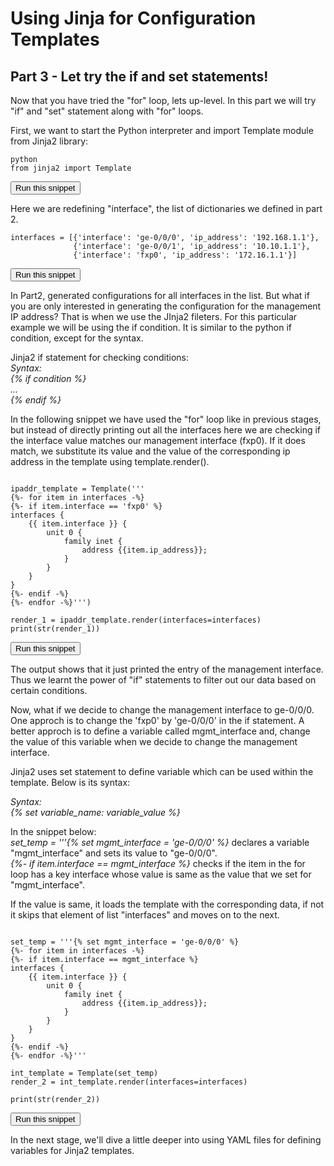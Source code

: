 # Using Jinja for Configuration Templates
## Part 3 - Let try the if and set statements!

Now that you have tried the "for" loop, lets up-level. In this part we will try "if" and "set" statement along with "for" loops.



First, we want to start the Python interpreter and import Template module from Jinja2 library:

```
python
from jinja2 import Template
```
<button type="button" class="btn btn-primary btn-sm" onclick="runSnippetInTab('linux1', 0)">Run this snippet</button>

Here we are redefining "interface", the list of dictionaries we defined in part 2.


```
interfaces = [{'interface': 'ge-0/0/0', 'ip_address': '192.168.1.1'},
              {'interface': 'ge-0/0/1', 'ip_address': '10.10.1.1'},
              {'interface': 'fxp0', 'ip_address': '172.16.1.1'}]

```
<button type="button" class="btn btn-primary btn-sm" onclick="runSnippetInTab('linux1', 1)">Run this snippet</button>

In Part2, generated configurations for all interfaces in the list. But what if you are only interested in generating the  configuration for the management IP address? That is when we use the JInja2 fileters. For this particular example we will be using the  if condition. It is similar to the python if condition, except for the syntax.   

Jinja2 if statement for checking conditions:  
  *Syntax:*   
  *{% if condition %}*  
  *...*  
  *{% endif %}*  

In the following snippet we have used the "for" loop like in previous stages, but instead of directly printing out all the interfaces here we are checking if the interface value matches our management interface (fxp0). If it does match, we substitute  its value and the value of the corresponding ip address in the template using template.render(). 


```

ipaddr_template = Template('''
{%- for item in interfaces -%}
{%- if item.interface == 'fxp0' %}
interfaces {
    {{ item.interface }} {
        unit 0 {
            family inet {
                address {{item.ip_address}};
            }
        }
    }
}
{%- endif -%}
{%- endfor -%}''')

render_1 = ipaddr_template.render(interfaces=interfaces)
print(str(render_1))

```
<button type="button" class="btn btn-primary btn-sm" onclick="runSnippetInTab('linux1', 2)">Run this snippet</button>


The output shows that it just printed the entry of the management interface. Thus we learnt the power of "if" statements to filter out our data based on certain conditions.  

Now, what if we decide to change the management interface to ge-0/0/0. One approch is to change the 'fxp0' by 'ge-0/0/0' in the if statement.
A better approch is to define a variable called mgmt_interface and, change the value of this variable when we decide to change the management interface.

Jinja2 uses set statement to define variable which can be used within the template. Below is its syntax:  

  *Syntax:*   
  *{% set variable_name: variable_value %}*

In the snippet below:  
*set_temp = '''{% set mgmt_interface = 'ge-0/0/0' %}* declares a variable "mgmt_interface" and sets its value to "ge-0/0/0".  
*{%- if item.interface == mgmt_interface %}* checks if the item in the for loop has a key interface whose value is same as the value that we set for "mgmt_interface".  

If the value is same, it loads the template with the corresponding data, if not it skips that element of list "interfaces" and moves on to the next.  

```

set_temp = '''{% set mgmt_interface = 'ge-0/0/0' %}
{%- for item in interfaces -%}
{%- if item.interface == mgmt_interface %}
interfaces {
    {{ item.interface }} {
        unit 0 {
            family inet {
                address {{item.ip_address}};
            }
        }
    }
}
{%- endif -%}
{%- endfor -%}'''

int_template = Template(set_temp)
render_2 = int_template.render(interfaces=interfaces)

print(str(render_2))
```
<button type="button" class="btn btn-primary btn-sm" onclick="runSnippetInTab('linux1', 3)">Run this snippet</button>

In the next stage, we'll dive a little deeper into using YAML files for defining variables for Jinja2 templates.
